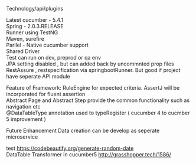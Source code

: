 Technology/api/plugins<br />

Latest cucumber - 5.4.1<br />
Spring - 2.0.3.RELEASE<br />
Runner using TestNG<br />
Maven, surefire<br />
Parllel - Native cucumber support<br />
Shared Driver<br />
Test can run on dev, preprod or qa env<br />
JPA setting disabled , but can added back by uncommnted prop files<br />
RestAssure , restspecification via springbootRunner. But good if project have seperate API module<br />

Feature of  Framework:
RuleEngine for expected criteria. AssertJ will be incorporated for fluent assertion <br />
Abstract Page and Abstract Step provide the common functionality such as navigation etc <br />
@DataTableType annotation used to typeRegister ( cucumber 4 to cucmber 5 improvement )


Future Enhancement
Data creation can be develop as seperate microservice<br />





test https://codebeautify.org/generate-random-date<br />
DataTable Transformer in cucumber5 http://grasshopper.tech/1586/<br />

